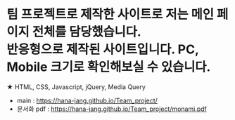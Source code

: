 # 팀 프로젝트로 제작한 사이트로 저는 메인 페이지 전체를 담당했습니다.<br>반응형으로 제작된 사이트입니다. PC, Mobile 크기로 확인해보실 수 있습니다.

★ HTML, CSS, Javascript, jQuery, Media Query

- main : https://hana-jang.github.io/Team_project/
- 문서화 pdf : https://hana-jang.github.io/Team_project/monami.pdf
